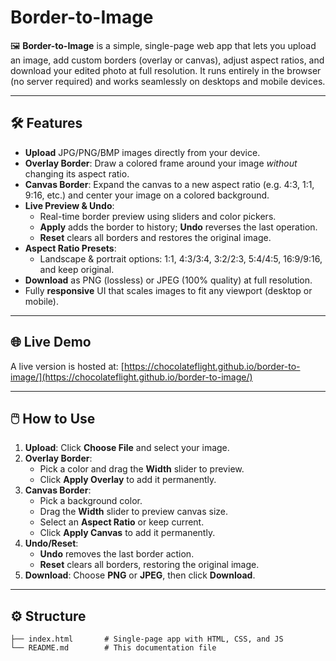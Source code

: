 # Border-to-Image

🖼️ **Border-to-Image** is a simple, single-page web app that lets you upload an image, add custom borders (overlay or canvas), adjust aspect ratios, and download your edited photo at full resolution. It runs entirely in the browser (no server required) and works seamlessly on desktops and mobile devices.

---

## 🛠️ Features

- **Upload** JPG/PNG/BMP images directly from your device.
- **Overlay Border**: Draw a colored frame around your image _without_ changing its aspect ratio.
- **Canvas Border**: Expand the canvas to a new aspect ratio (e.g. 4:3, 1:1, 9:16, etc.) and center your image on a colored background.
- **Live Preview & Undo**:
  - Real-time border preview using sliders and color pickers.
  - **Apply** adds the border to history; **Undo** reverses the last operation.
  - **Reset** clears all borders and restores the original image.
- **Aspect Ratio Presets**:
  - Landscape & portrait options: 1:1, 4:3/3:4, 3:2/2:3, 5:4/4:5, 16:9/9:16, and keep original.
- **Download** as PNG (lossless) or JPEG (100% quality) at full resolution.
- Fully **responsive** UI that scales images to fit any viewport (desktop or mobile).

---

## 🌐 Live Demo

A live version is hosted at: [https://chocolateflight.github.io/border-to-image/](https://chocolateflight.github.io/border-to-image/)

---

## 🖱️ How to Use

1. **Upload**: Click **Choose File** and select your image.
2. **Overlay Border**:
   - Pick a color and drag the **Width** slider to preview.
   - Click **Apply Overlay** to add it permanently.
3. **Canvas Border**:
   - Pick a background color.
   - Drag the **Width** slider to preview canvas size.
   - Select an **Aspect Ratio** or keep current.
   - Click **Apply Canvas** to add it permanently.
4. **Undo/Reset**:
   - **Undo** removes the last border action.
   - **Reset** clears all borders, restoring the original image.
5. **Download**: Choose **PNG** or **JPEG**, then click **Download**.

---

## ⚙️ Structure

```
├── index.html       # Single-page app with HTML, CSS, and JS
└── README.md        # This documentation file



